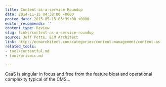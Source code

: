 ```yaml
---
title: Content-as-a-service Roundup
date: 2014-11-15 04:38:00 +0000
posted_date: 2015-05-15 03:39:00 +0000
editor_recommends: ''
content_type: Review
slug: links/content-as-a-service-roundup
source: Jeff Potts, ECM Architect
link: http://ecmarchitect.com/categories/content-management/content-as-a-service/
related_tools:
- tool/contentful.md
- tool/prismic.md

---
```

CaaS is singular in focus and free from the feature bloat and operational complexity typical of the CMS…



